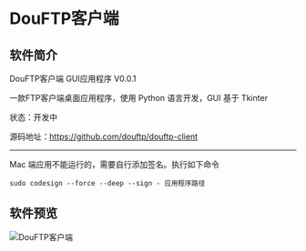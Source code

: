 # DouFTP客户端

## 软件简介

DouFTP客户端 GUI应用程序 V0.0.1

一款FTP客户端桌面应用程序，使用 Python 语言开发，GUI 基于 Tkinter

状态：<span class="label label-info">开发中</span>

源码地址：<a href="https://github.com/douftp/douftp-client" target="_blank">https://github.com/douftp/douftp-client</a>

<!-- 下载地址：<a href="https://github.com/douftp/douftp-client/releases/latest" target="_blank">Mac 端</a> -->

<hr>

Mac 端应用不能运行的，需要自行添加签名。执行如下命令

```shell
sudo codesign --force --deep --sign - 应用程序路径
```

## 软件预览

<img class="img-thumbnail" src="/images/screenshots/douftp-client@2x.png" alt="DouFTP客户端">
